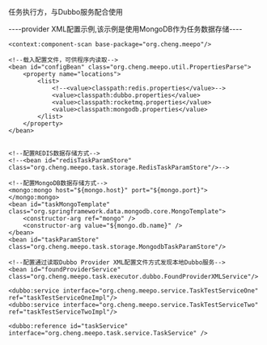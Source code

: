 任务执行方，与Dubbo服务配合使用

----provider XML配置示例,该示例是使用MongoDB作为任务数据存储----

<?xml version="1.0" encoding="UTF-8"?>
<beans xmlns="http://www.springframework.org/schema/beans"
       xmlns:xsi="http://www.w3.org/2001/XMLSchema-instance"
       xmlns:dubbo="http://code.alibabatech.com/schema/dubbo"
       xmlns:context="http://www.springframework.org/schema/context"
       xmlns:mongo="http://www.springframework.org/schema/data/mongo"
       xsi:schemaLocation="http://www.springframework.org/schema/beans http://www.springframework.org/schema/beans/spring-beans-2.5.xsd
	http://code.alibabatech.com/schema/dubbo http://code.alibabatech.com/schema/dubbo/dubbo.xsd http://www.springframework.org/schema/context http://www.springframework.org/schema/context/spring-context.xsd http://www.springframework.org/schema/data/mongo http://www.springframework.org/schema/data/mongo/spring-mongo.xsd">

    <context:component-scan base-package="org.cheng.meepo"/>

    <!--载入配置文件，可供程序内读取-->
    <bean id="configBean" class="org.cheng.meepo.util.PropertiesParse">
        <property name="locations">
            <list>
                <!--<value>classpath:redis.properties</value>-->
                <value>classpath:dubbo.properties</value>
                <value>classpath:rocketmq.properties</value>
                <value>classpath:mongodb.properties</value>
            </list>
        </property>
    </bean>


    <!--配置REDIS数据存储方式-->
    <!--<bean id="redisTaskParamStore" class="org.cheng.meepo.task.storage.RedisTaskParamStore"/>-->

    <!--配置MongoDB数据存储方式-->
    <mongo:mongo host="${mongo.host}" port="${mongo.port}">
    </mongo:mongo>
    <bean id="taskMongoTemplate" class="org.springframework.data.mongodb.core.MongoTemplate">
        <constructor-arg ref="mongo" />
        <constructor-arg value="${mongo.db.name}" />
    </bean>
    <bean id="taskParamStore" class="org.cheng.meepo.task.storage.MongodbTaskParamStore"/>

    <!--配置通过读取Dubbo Provider XML配置文件方式发现本地Dubbo服务-->
    <bean id="foundProviderService" class="org.cheng.meepo.task.executor.dubbo.FoundProviderXMLService"/>

    <dubbo:service interface="org.cheng.meepo.service.TaskTestServiceOne" ref="taskTestServiceOneImpl"/>
    <dubbo:service interface="org.cheng.meepo.service.TaskTestServiceTwo" ref="taskTestServiceTwoImpl"/>

    <dubbo:reference id="taskService" interface="org.cheng.meepo.task.service.TaskService" />

</beans>